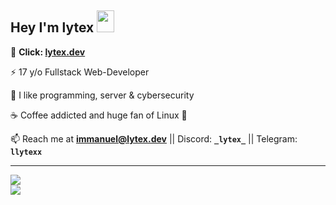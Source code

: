 <h2>Hey I'm lytex <img height="35px" src="https://raw.githubusercontent.com/MartinHeinz/MartinHeinz/master/wave.gif" width="28px"/></h2>

🔺 **Click: <a href="https://lytex.dev" target="_blank">lytex.dev</a>**

⚡ 17 y/o Fullstack Web-Developer

🤖 I like programming, server & cybersecurity

☕ Coffee addicted and huge fan of Linux 🐧

📫 Reach me at **immanuel@lytex.dev** || Discord: **`_lytex_`** || Telegram: **`llytexx`**

----------------------------------

![](https://github-readme-streak-stats.herokuapp.com/?user=lytexdev&theme=dark&hide_border=false)<br/>
![](https://github-readme-stats.vercel.app/api/top-langs/?username=lytexdev&theme=dark&hide_border=false&include_all_commits=false&count_private=false&layout=compact)
